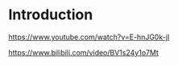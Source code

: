 # Introduction
https://www.youtube.com/watch?v=E-hnJG0k-jI

https://www.bilibili.com/video/BV1s24y1o7Mt
